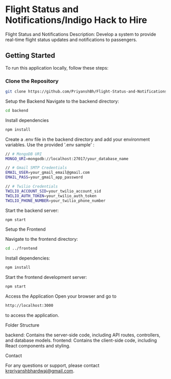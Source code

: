 # Flight Status and Notifications/Indigo Hack to Hire

Flight Status and Notifications
Description: Develop a system to provide real-time flight status updates and notifications to
passengers.

## Getting Started

To run this application locally, follow these steps:

### Clone the Repository

```bash
git clone https://github.com/PriyanshBh/Flight-Status-and-Notifications.git
```
Setup the Backend
Navigate to the backend directory:
```bash
cd backend
```
Install dependencies
```bash
npm install
```
Create a .env file in the backend directory and add your environment variables. Use the provided '.env sample' :
```bash
// # MongoDB URI
MONGO_URI=mongodb://localhost:27017/your_database_name

// # Gmail SMTP Credentials
EMAIL_USER=your_gmail_email@gmail.com
EMAIL_PASS=your_gmail_app_password

// # Twilio Credentials
TWILIO_ACCOUNT_SID=your_twilio_account_sid
TWILIO_AUTH_TOKEN=your_twilio_auth_token
TWILIO_PHONE_NUMBER=your_twilio_phone_number
```

 
Start the backend server:
```bash
npm start
```
Setup the Frontend

Navigate to the frontend directory:
```bash
cd ../frontend
```
Install dependencies:
```bash
npm install
```
Start the frontend development server:
```bash
npm start
```

Access the Application
Open your browser and go to 
```bash
http://localhost:3000 
```
to access the application.

Folder Structure

backend: Contains the server-side code, including API routes, controllers, and database models.
frontend: Contains the client-side code, including React components and styling.

Contact

For any questions or support, please contact krpriyanshbhardwaj@gmail.com.
